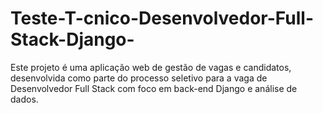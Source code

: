 # Teste-T-cnico-Desenvolvedor-Full-Stack-Django-
Este projeto é uma aplicação web de gestão de vagas e candidatos, desenvolvida como parte do processo seletivo para a vaga de Desenvolvedor Full Stack com foco em back-end Django e análise de dados.
